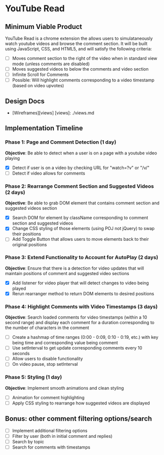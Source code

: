 # YouTube Read
## Minimum Viable Product
YouTube Read is a chrome extension the allows users to simulataneously watch youtube videos and browse the comment section. It will be built using JavaScript, CSS, and HTML5, and will satisfy the following criteria: 
 -[ ] Moves comment section to the right of the video when in standard view mode (unless comments are disabled)
 -[ ] Moves suggested videos to below the comments and video section
 -[ ] Infinite Scroll for Comments
 -[ ] Possible: Will highlight comments corresponding to a video timestamp (based on video upvotes)
## Design Docs
* [Wireframes][views]
[views]: ./views.md

## Implementation Timeline

### Phase 1: Page and Comment Detection (1 day)
**Objective**: Be able to detect when a user is on a page with a youtube video playing
- [X] Detect if user is on a video by checking URL for "watch=?v" or "/v/"
- [ ] Detect if video allows for comments

### Phase 2: Rearrange Comment Section and Suggested Videos (2 days)
**Objective**: Be able to grab DOM element that contains comment section and suggested videos section
- [X] Search DOM for element by className corresponding to comment section and suggested videos
- [X] Change CSS styling of those elements (using POJ not jQuery) to swap their positions
- [ ] Add Toggle Button that allows users to move elements back to their original positions

### Phase 3: Extend Functionality to Account for AutoPlay (2 days)
**Objective**: Ensure that there is a detection for video updates that will maintain positions of comment and suggested video sections
- [X] Add listener for video player that will detect changes to video being played
- [X] Rerun rearranger method to return DOM elements to desired positions

### Phase 4: Highlight Comments with Video Timestamps (3 days)
**Objective**: Search loaded comments for video timestamps (within a 10 second range) and display each comment for a duration corresponding to the number of characters in the comment
- [ ] Create a hashmap of time ranges (0:00 - 0:09, 0:10 - 0:19, etc.) with key being time and corresponding value being comment
- [ ] Use setInterval to get update corresponding comments every 10 seconds
- [ ] Allow users to disable functionality
- [ ] On video pause, stop setInterval
 
### Phase 5: Styling (1 day)
**Objective**: Implement smooth animations and clean styling
- [ ] Animation for comment highlighting 
- [ ] Apply CSS styling to rearrange how suggested videos are displayed

## Bonus: other comment filtering options/search
- [ ] Implement additional filtering options
- [ ] Filter by user (both in initial comment and replies)
- [ ] Search by topic
- [ ] Search for comments with timestamps
